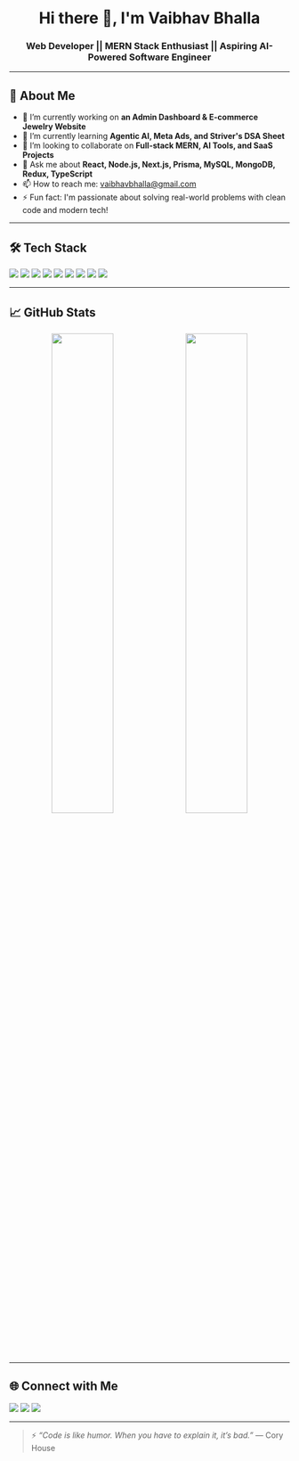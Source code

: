 <h1 align="center">Hi there 👋, I'm Vaibhav Bhalla</h1>
<h3 align="center">Web Developer || MERN Stack Enthusiast || Aspiring AI-Powered Software Engineer</h3>

---

## 🚀 About Me

- 🔭 I’m currently working on **an Admin Dashboard & E-commerce Jewelry Website**
- 🌱 I’m currently learning **Agentic AI, Meta Ads, and Striver's DSA Sheet**
- 👯 I’m looking to collaborate on **Full-stack MERN, AI Tools, and SaaS Projects**
- 💬 Ask me about **React, Node.js, Next.js, Prisma, MySQL, MongoDB, Redux, TypeScript**
- 📫 How to reach me: [vaibhavbhalla@gmail.com](mailto:vaibhavbhalla@gmail.com)
- ⚡ Fun fact: I'm passionate about solving real-world problems with clean code and modern tech!

---

## 🛠️ Tech Stack

<p>
  <img src="https://img.shields.io/badge/React-%2361DAFB.svg?style=for-the-badge&logo=react&logoColor=black"/>
  <img src="https://img.shields.io/badge/Node.js-%2343853D.svg?style=for-the-badge&logo=node.js&logoColor=white"/>
  <img src="https://img.shields.io/badge/Next.js-000000?style=for-the-badge&logo=nextdotjs&logoColor=white"/>
  <img src="https://img.shields.io/badge/TypeScript-%23007ACC.svg?style=for-the-badge&logo=typescript&logoColor=white"/>
  <img src="https://img.shields.io/badge/Redux-%23593d88.svg?style=for-the-badge&logo=redux&logoColor=white"/>
  <img src="https://img.shields.io/badge/Prisma-3982CE?style=for-the-badge&logo=prisma&logoColor=white"/>
  <img src="https://img.shields.io/badge/MySQL-%2300f.svg?style=for-the-badge&logo=mysql&logoColor=white"/>
  <img src="https://img.shields.io/badge/MongoDB-%2347A248.svg?style=for-the-badge&logo=mongodb&logoColor=white"/>
  <img src="https://img.shields.io/badge/TailwindCSS-%2306B6D4.svg?style=for-the-badge&logo=tailwindcss&logoColor=white"/>
</p>

---

## 📈 GitHub Stats

<p align="center">
  <img src="https://github-readme-stats.vercel.app/api?username=Vaibhav-376&show_icons=true&theme=radical" width="47%"/>
  <img src="https://github-readme-streak-stats.herokuapp.com/?user=Vaibhav-376&theme=radical" width="47%"/>
</p>

---

## 🌐 Connect with Me

<p>
  <a href="https://linkedin.com/in/vaibhavbhalla" target="_blank"><img src="https://img.shields.io/badge/LinkedIn-%230077B5.svg?style=for-the-badge&logo=linkedin&logoColor=white"/></a>
  <a href="mailto:vaibhavbhalla@gmail.com"><img src="https://img.shields.io/badge/Gmail-D14836?style=for-the-badge&logo=gmail&logoColor=white"/></a>
  <a href="https://twitter.com/yourhandle"><img src="https://img.shields.io/badge/Twitter-%231DA1F2.svg?style=for-the-badge&logo=twitter&logoColor=white"/></a>
</p>

---

> ⚡ *“Code is like humor. When you have to explain it, it’s bad.”* — Cory House

